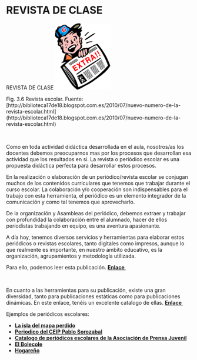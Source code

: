 
# REVISTA DE CLASE

REVISTA DE CLASE
![](img/extrat.gif)
<td style="text-align: center;">Fig. 3.6 Revista escolar. Fuente:[http://biblioteca17de18.blogspot.com.es/2010/07/nuevo-numero-de-la-revista-escolar.html](http://biblioteca17de18.blogspot.com.es/2010/07/nuevo-numero-de-la-revista-escolar.html)</td>

&nbsp;

Como en toda actividad didáctica desarrollada en el aula, nosotros/as los docentes debemos preocuparnos mas por los procesos que desarrollan esa actividad que los resultados en si. La revista o periódico escolar es una propuesta didáctica perfecta para desarrollar estos procesos.

En la realización o elaboración de un periódico/revista escolar se conjugan muchos de los contenidos curriculares que tenemos que trabajar durante el curso escolar. La colaboración y/o cooperación son indispensables para el trabajo con esta herramienta, el periódico es un elemento integrador de la comunicación y como tal tenemos que aprovecharlo.

De la organización y Asambleas del periódico, debemos extraer y trabajar con profundidad la colaboración entre el alumnado, hacer de ellos periodistas trabajando en equipo, es una aventura apasionante.

A día hoy, tenemos diversos servicios y herramientas para elaborar estos periódicos o revistas escolares, tanto digitales como impresos, aunque lo que realmente es importante, en nuestro ámbito educativo, es la organización, agrupamientos y metodología utilizada.

Para ello, podemos leer esta publicación.&nbsp;[**Enlace&nbsp;**](http://www.uclm.es/profesorado/ricardo/prensa1.htm#6.3.)&nbsp;

&nbsp;

En cuanto a las herramientas para su publicación, existe una gran diversidad, tanto para publicaciones estáticas como para publicaciones dinámicas. En este enlace, tenéis un excelente catalogo de ellas.&nbsp;[**Enlace&nbsp;**](http://periodicodigitaleducativo.weebly.com/publicacioacuten-estaacutetica.html)

Ejemplos de periódicos escolares:

- [**La isla del mapa perdido**](http://www.calameo.com/read/00003769539b755857303)
- [**Periodico del CEIP Pablo Sorozabal**](http://periodicoescolardelpablosorozabal.wordpress.com/)
- [**Catalogo de periódicos escolares de la Asociación de Prensa Juvenil**](http://www.prensajuvenil.org/index.php?q=category/registro/zaragoza)
- [**El Bolecole**](http://bolecole.blogspot.com.es/)
- [**Hogare&ntilde;o**](http://nuestroespacioenlared.blogspot.com.es/search/label/HOGARE%C3%91O)

